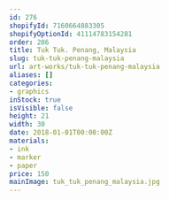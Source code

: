 ```yaml
---
id: 276
shopifyId: 7160664883305
shopifyOptionId: 41114783154281
order: 286
title: Tuk Tuk. Penang, Malaysia
slug: tuk-tuk-penang-malaysia
url: art-works/tuk-tuk-penang-malaysia
aliases: []
categories:
- graphics
inStock: true
isVisible: false
height: 21
width: 30
date: 2018-01-01T00:00:00Z
materials:
- ink
- marker
- paper
price: 150
mainImage: tuk_tuk_penang_malaysia.jpg
---
```

